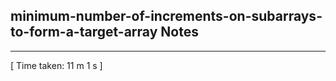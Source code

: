 <h2>minimum-number-of-increments-on-subarrays-to-form-a-target-array Notes</h2><hr>[ Time taken: 11 m 1 s ]